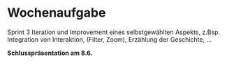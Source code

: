 # Wochenaufgabe
Sprint 3 Iteration und Improvement eines selbstgewählten Aspekts, z.Bsp. Integration von Interaktion,  (Filter, Zoom), Erzählung der Geschichte, ...

<b>Schlusspräsentation am 8.6.</b>